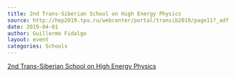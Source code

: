 ```yaml
---
title: 2nd Trans-Siberian School on High Energy Physics
source: http://hep2019.tpu.ru/webcenter/portal/transib2019/page11?_adf.ctrl-state=3sr6xde5g_57
date: 2019-04-01
author: Guillermo Fidalgo
layout: event
categories: Schools
---
```

[2nd Trans-Siberian School on High Energy Physics](http://hep2019.tpu.ru/webcenter/portal/transib2019/page11)
